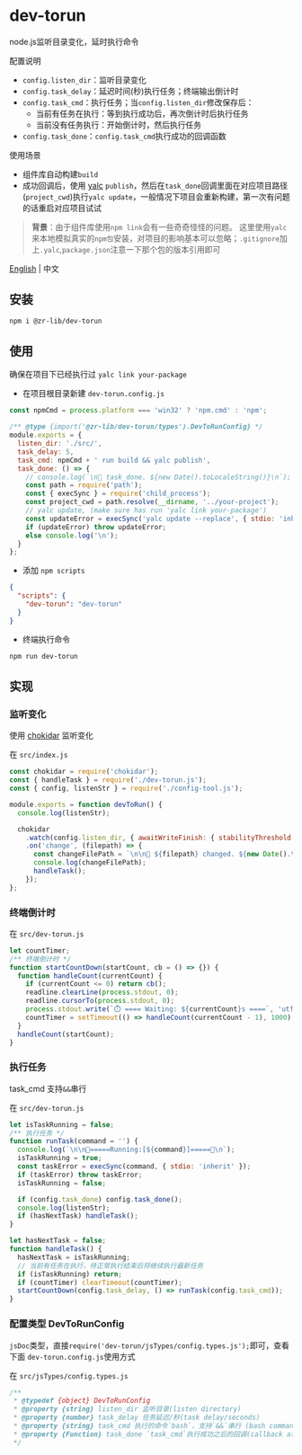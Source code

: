 # dev-torun
node.js监听目录变化，延时执行命令

配置说明
- `config.listen_dir`：监听目录变化
- `config.task_delay`：延迟时间(秒)执行任务；终端输出倒计时
- `config.task_cmd`：执行任务；当`config.listen_dir`修改保存后：
  - 当前有任务在执行：等到执行成功后，再次倒计时后执行任务
  - 当前没有任务执行：开始倒计时，然后执行任务
- `config.task_done`：`config.task_cmd`执行成功的回调函数

使用场景

- 组件库自动构建`build`
- 成功回调后，使用 [yalc](https://www.npmjs.com/package/yalc) `publish`，然后在`task_done`回调里面在对应项目路径(`project_cwd`)执行`yalc update`，一般情况下项目会重新构建，第一次有问题的话重启对应项目试试
> **背景**：由于组件库使用`npm link`会有一些奇奇怪怪的问题。
> 这里使用`yalc`来本地模拟真实的`npm包`安装，对项目的影响基本可以忽略；`.gitignore`加上`.yalc`,`package.json`注意一下那个包的版本引用即可


[English](./README.md) | 中文

## 安装

```bash
npm i @zr-lib/dev-torun
```

## 使用

确保在项目下已经执行过 `yalc link your-package`

- 在项目根目录新建 `dev-torun.config.js`
```javascript
const npmCmd = process.platform === 'win32' ? 'npm.cmd' : 'npm';

/** @type {import('@zr-lib/dev-torun/types').DevToRunConfig} */
module.exports = {
  listen_dir: './src/',
  task_delay: 5,
  task_cmd: npmCmd + ' run build && yalc publish',
  task_done: () => {
    // console.log(`\n🚀 task_done. ${new Date().toLocaleString()}\n`);
    const path = require('path');
    const { execSync } = require('child_process');
    const project_cwd = path.resolve(__dirname, '../your-project');
    // yalc update, (make sure has run 'yalc link your-package')
    const updateError = execSync('yalc update --replace', { stdio: 'inherit', cwd: project_cwd });
    if (updateError) throw updateError;
    else console.log('\n');
  }
};
```

- 添加 `npm scripts`
```json
{
  "scripts": {
    "dev-torun": "dev-torun"
  }
}
```

- 终端执行命令

```bash
npm run dev-torun
```

## 实现 

### 监听变化

使用 [chokidar](https://www.npmjs.com/package/chokidar) 监听变化

在 `src/index.js`

```javascript
const chokidar = require('chokidar');
const { handleTask } = require('./dev-torun.js');
const { config, listenStr } = require('./config-tool.js');

module.exports = function devToRun() {
  console.log(listenStr);

  chokidar
    .watch(config.listen_dir, { awaitWriteFinish: { stabilityThreshold: 100 } })
    .on('change', (filepath) => {
      const changeFilePath = `\n\n📢 ${filepath} changed. ${new Date().toLocaleString()}`;
      console.log(changeFilePath);
      handleTask();
    });
};
```

### 终端倒计时

在 `src/dev-torun.js`

```javascript
let countTimer;
/** 终端倒计时 */
function startCountDown(startCount, cb = () => {}) {
  function handleCount(currentCount) {
    if (currentCount <= 0) return cb();
    readline.clearLine(process.stdout, 0);
    readline.cursorTo(process.stdout, 0);
    process.stdout.write(`⏱️ ==== Waiting: ${currentCount}s ====`, 'utf-8');
    countTimer = setTimeout(() => handleCount(currentCount - 1), 1000);
  }
  handleCount(startCount);
}
```

### 执行任务

task_cmd 支持`&&`串行

在 `src/dev-torun.js`

```javascript
let isTaskRunning = false;
/** 执行任务 */
function runTask(command = '') {
  console.log(`\n\n🌟=====Running:[${command}]=====🌟\n`);
  isTaskRunning = true;
  const taskError = execSync(command, { stdio: 'inherit' });
  if (taskError) throw taskError;
  isTaskRunning = false;

  if (config.task_done) config.task_done();
  console.log(listenStr);
  if (hasNextTask) handleTask();
}

let hasNextTask = false;
function handleTask() {
  hasNextTask = isTaskRunning;
  // 当前有任务在执行，待正常执行结束后将继续执行最新任务
  if (isTaskRunning) return;
  if (countTimer) clearTimeout(countTimer);
  startCountDown(config.task_delay, () => runTask(config.task_cmd));
}
```

### 配置类型 DevToRunConfig
`jsDoc`类型，直接`require('dev-torun/jsTypes/config.types.js');`即可，查看下面 `dev-torun.config.js`使用方式

在 `src/jsTypes/config.types.js`

```javascript
/**
 * @typedef {object} DevToRunConfig
 * @property {string} listen_dir 监听目录(listen directory)
 * @property {number} task_delay 任务延迟/秒(task delay/seconds)
 * @property {string} task_cmd 执行的命令`bash`，支持`&&`串行 (bash command, support `&&`)
 * @property {Function} task_done `task_cmd`执行成功之后的回调(callback after `task_cmd` successed)
 */
```
